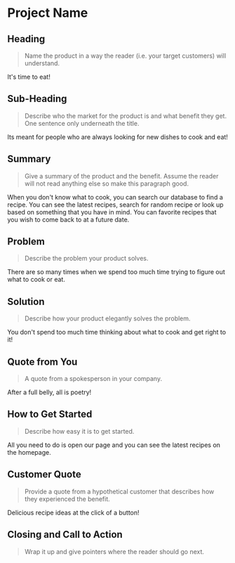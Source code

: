 # Project Name #

<!-- 
> This material was originally posted [here](http://www.quora.com/What-is-Amazons-approach-to-product-development-and-product-management). It is reproduced here for posterities sake.

There is an approach called "working backwards" that is widely used at Amazon. They work backwards from the customer, rather than starting with an idea for a product and trying to bolt customers onto it. While working backwards can be applied to any specific product decision, using this approach is especially important when developing new products or features.

For new initiatives a product manager typically starts by writing an internal press release announcing the finished product. The target audience for the press release is the new/updated product's customers, which can be retail customers or internal users of a tool or technology. Internal press releases are centered around the customer problem, how current solutions (internal or external) fail, and how the new product will blow away existing solutions.

If the benefits listed don't sound very interesting or exciting to customers, then perhaps they're not (and shouldn't be built). Instead, the product manager should keep iterating on the press release until they've come up with benefits that actually sound like benefits. Iterating on a press release is a lot less expensive than iterating on the product itself (and quicker!).

If the press release is more than a page and a half, it is probably too long. Keep it simple. 3-4 sentences for most paragraphs. Cut out the fat. Don't make it into a spec. You can accompany the press release with a FAQ that answers all of the other business or execution questions so the press release can stay focused on what the customer gets. My rule of thumb is that if the press release is hard to write, then the product is probably going to suck. Keep working at it until the outline for each paragraph flows. 

Oh, and I also like to write press-releases in what I call "Oprah-speak" for mainstream consumer products. Imagine you're sitting on Oprah's couch and have just explained the product to her, and then you listen as she explains it to her audience. That's "Oprah-speak", not "Geek-speak".

Once the project moves into development, the press release can be used as a touchstone; a guiding light. The product team can ask themselves, "Are we building what is in the press release?" If they find they're spending time building things that aren't in the press release (overbuilding), they need to ask themselves why. This keeps product development focused on achieving the customer benefits and not building extraneous stuff that takes longer to build, takes resources to maintain, and doesn't provide real customer benefit (at least not enough to warrant inclusion in the press release).
 -->
 
## Heading ##
  > Name the product in a way the reader (i.e. your target customers) will understand.

  It's time to eat!

## Sub-Heading ##
  > Describe who the market for the product is and what benefit they get. One sentence only underneath the title.

  Its meant for people who are always looking for new dishes to cook and eat!
 
## Summary ##
  > Give a summary of the product and the benefit. Assume the reader will not read anything else so make this paragraph good.

  When you don't know what to cook, you can search our database to find a recipe. You can see the latest recipes, search for random recipe or look up based on something that you have in mind. You can favorite recipes that you wish to come back to at a future date.

## Problem ##
  > Describe the problem your product solves.

  There are so many times when we spend too much time trying to figure out what to cook or eat. 

## Solution ##
  > Describe how your product elegantly solves the problem.

  You don't spend too much time thinking about what to cook and get right to it!

## Quote from You ##
  > A quote from a spokesperson in your company.

  After a full belly, all is poetry!

## How to Get Started ##
  > Describe how easy it is to get started.

  All you need to do is open our page and you can see the latest recipes on the homepage.

## Customer Quote ##
  > Provide a quote from a hypothetical customer that describes how they experienced the benefit.

  Delicious recipe ideas at the click of a button!

## Closing and Call to Action ##
  > Wrap it up and give pointers where the reader should go next.

  

